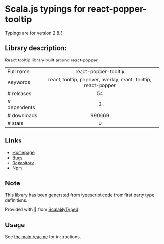 
# Scala.js typings for react-popper-tooltip

Typings are for version 2.8.3

## Library description:
React tooltip library built around react-popper

|                    |                 |
| ------------------ | :-------------: |
| Full name          | react-popper-tooltip |
| Keywords           | react, tooltip, popover, overlay, react-tooltip, react-popper |
| # releases         | 54 |
| # dependents       | 3 |
| # downloads        | 990669 |
| # stars            | 0 |

## Links
- [Homepage](https://mohsinulhaq.github.io/react-popper-tooltip/)
- [Bugs](https://github.com/mohsinulhaq/react-popper-tooltip/issues)
- [Repository](https://github.com/mohsinulhaq/react-popper-tooltip)
- [Npm](https://www.npmjs.com/package/react-popper-tooltip)
    


## Note
This library has been generated from typescript code from first party type definitions.

Provided with :purple_heart: from [ScalablyTyped](https://github.com/oyvindberg/ScalablyTyped)

## Usage
See [the main readme](../../readme.md) for instructions.


